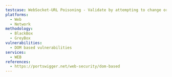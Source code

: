 ```yaml
---
testcase: WebSocket-URL Poisoning - Validate by attempting to change or poison the connection URL and observing if cross-domain WebSockets are possible. Web (HTTP/HTTPS) service
platforms: 
  - Web
  - Network
methodology: 
  - BlackBox
  - GreyBox
vulnerabilities:
  - DOM based vulnerabilities
services:
  - WEB
references:
  - https://portswigger.net/web-security/dom-based
---
```

